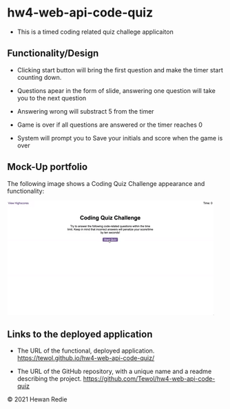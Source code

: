 # hw4-web-api-code-quiz


* This is a timed coding related quiz challege applicaiton 

## Functionality/Design  


* Clicking start button will bring the first question and   make the timer start counting down. 

* Questions apear in the form of slide, answering one question will take you to the next question

* Answering wrong  will substract 5 from the timer 

* Game is over if all questions are answered or the timer reaches 0

* System will prompt you to Save your initials and score when the game is over 
    


## Mock-Up portfolio

The following image shows a Coding Quiz Challenge appearance and functionality: 

![COding Quiz Challenge "screenshot #1".](./Assets/04-web-apis-homework-demo.gif)


## Links to the deployed application

* The URL of the functional, deployed application.
https://tewol.github.io/hw4-web-api-code-quiz/

* The URL of the GitHub repository, with a unique name and a readme describing the project.
https://github.com/Tewol/hw4-web-api-code-quiz

© 2021 Hewan Redie